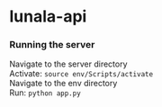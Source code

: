# lunala-api

### Running the server
Navigate to the server directory\
Activate: ```source env/Scripts/activate```\
Navigate to the env directory\
Run: ```python app.py```